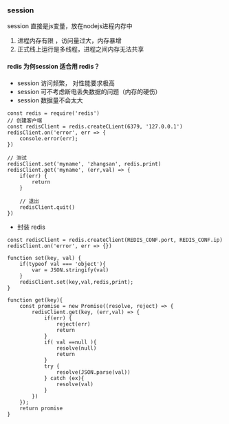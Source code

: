 ### session
session 直接是js变量，放在nodejs进程内存中
1. 进程内存有限 ，访问量过大，内存暴增
2. 正式线上运行是多线程，进程之间内存无法共享

#### redis 为何session 适合用 redis？
- session 访问频繁， 对性能要求极高
- session 可不考虑断电丢失数据的问题（内存的硬伤）
- session 数据量不会太大

```
const redis = require('redis')
// 创建客户端
const redisClient = redis.createCLient(6379, '127.0.0.1')
redisClient.on('error', err => {
    console.error(err);
})

// 测试
redisClient.set('myname', 'zhangsan', redis.print)
redisClient.get('myname', (err,val) => {
    if(err) {
        return
    }
    
    // 退出
    redisClient.quit()
})
```

- 封装 redis
```
const redisClient = redis.createClient(REDIS_CONF.port, REDIS_CONF.ip)
redisClient.on('error', err => {})

function set(key, val) {
    if(typeof val === 'object'){
        var = JSON.stringify(val)
    }
    redisClient.set(key,val,redis,print);
}

function get(key){
    const promise = new Promise((resolve, reject) => {
        redisClient.get(key, (err,val) => {
            if(err) {
                reject(err)
                return
            }
            if( val ==null ){
                resolve(null)
                return
            }
            try {
                resolve(JSON.parse(val))
            } catch (ex){
                resolve(val)
            }
        })
    });
    return promise
}













```
